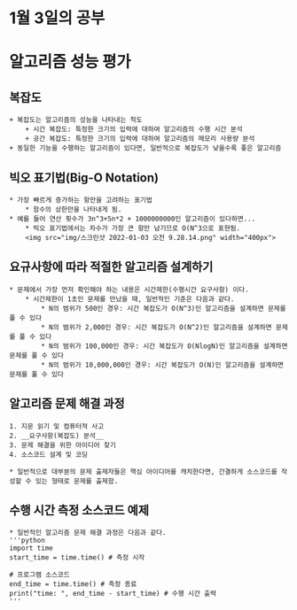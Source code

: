 # 1월 3일의 공부

# 알고리즘 성능 평가

## 복잡도

    + 복잡도는 알고리즘의 성능을 나타내는 척도
        + 시간 복잡도: 특정한 크기의 입력에 대하여 알고리즘의 수행 시간 분석
        + 공간 복잡도: 특정한 크기의 입력에 대하여 알고리즘의 메모리 사용량 분석
    + 동일한 기능을 수행하는 알고리즘이 있다면, 일반적으로 복잡도가 낮을수록 좋은 알고리즘

## 빅오 표기법(Big-O Notation)

    * 가장 빠르게 증가하는 항만을 고려하는 표기법
        * 함수의 상한만을 나타내게 됨.
    * 예를 들어 연산 횟수가 3n^3+5n*2 + 1000000000인 알고리즘이 있다하면...
        * 빅오 표기법에서는 차수가 가장 큰 항만 남기므로 O(N^3으로 표현됨.
        <img src="img/스크린샷 2022-01-03 오전 9.28.14.png" width="400px">

## 요규사항에 따라 적절한 알고리즘 설계하기

    * 문제에서 가장 먼저 확인해야 하는 내용은 시간제한(수행시간 요구사항) 이다.
        * 시간제한이 1초인 문제를 만났을 때, 일반적인 기준은 다음과 같다.
            * N의 범위가 500인 경우: 시간 복잡도가 O(N^3)인 알고리즘을 설계하면 문제를 풀 수 있다
            * N의 범위가 2,000인 경우: 시간 복잡도가 O(N^2)인 알고리즘을 설계하면 문제를 풀 수 있다
            * N의 범위가 100,000인 경우: 시간 복잡도가 O(NlogN)인 알고리즘을 설계하면 문제를 풀 수 있다
            * N의 범위가 10,000,000인 경우: 시간 복잡도가 O(N)인 알고리즘을 설계하면 문제를 풀 수 있다

## 알고리즘 문제 해결 과정

    1. 지문 읽기 및 컴퓨터적 사고
    2. __요구사항(복잡도) 분석__
    3. 문제 해결을 위한 아이디어 찾기
    4. 소스코드 설계 및 코딩

    * 일반적으로 대부분의 문제 출제자들은 핵심 아이디어를 캐치한다면, 간결하게 소스코드를 작성할 수 있는 형태로 문제를 출제함.

## 수행 시간 측정 소스코드 예제

    * 일반적인 알고리즘 문제 해결 과정은 다음과 같다.
    '''python
    import time
    start_time = time.time() # 측정 시작

    # 프로그램 소스코드
    end_time = time.time() # 측정 종료
    print("time: ", end_time - start_time) # 수행 시간 출력
    '''
